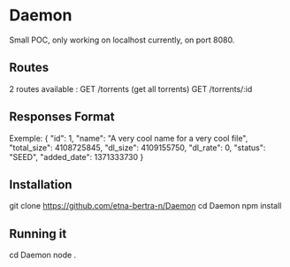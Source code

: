 Daemon
======

Small POC, only working on localhost currently, on port 8080.

Routes
------
2 routes available :
GET /torrents (get all torrents)
GET /torrents/:id

Responses Format
----------------
Exemple:
  {
    "id": 1,
    "name": "A very cool name for a very cool file",
    "total_size": 4108725845,
    "dl_size": 4109155750,
    "dl_rate": 0,
    "status": "SEED",
    "added_date": 1371333730
  }


Installation
------------
  git clone https://github.com/etna-bertra-n/Daemon
  cd Daemon
  npm install

Running it
----------
  cd Daemon
  node .
